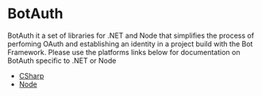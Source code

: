 # BotAuth
BotAuth it a set of libraries for .NET and Node that simplifies the process of perfoming OAuth and establishing an identity in a project build with the Bot Framework. Please use the platforms links below for documentation on BotAuth specific to .NET or Node

* [CSharp](tree/master/csharp)
* [Node](tree/master/node)